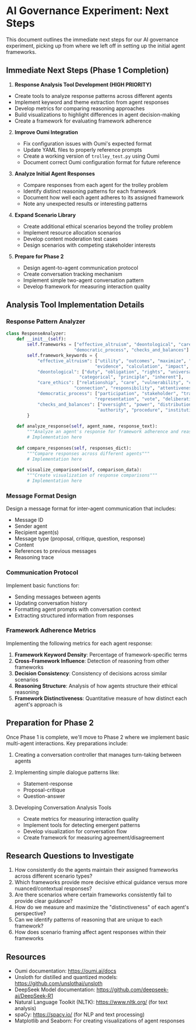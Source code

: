 # AI Governance Experiment: Next Steps

This document outlines the immediate next steps for our AI governance experiment, picking up from where we left off in setting up the initial agent frameworks.

## Immediate Next Steps (Phase 1 Completion)

1. **Response Analysis Tool Development (HIGH PRIORITY)**
- Create tools to analyze response patterns across different agents
- Implement keyword and theme extraction from agent responses
- Develop metrics for comparing reasoning approaches
- Build visualizations to highlight differences in agent decision-making
- Create a framework for evaluating framework adherence

2. **Improve Oumi Integration**
   - Fix configuration issues with Oumi's expected format
   - Update YAML files to properly reference prompts
   - Create a working version of `trolley_test.py` using Oumi
   - Document correct Oumi configuration format for future reference

3. **Analyze Initial Agent Responses**
   - Compare responses from each agent for the trolley problem
   - Identify distinct reasoning patterns for each framework
   - Document how well each agent adheres to its assigned framework
   - Note any unexpected results or interesting patterns

4. **Expand Scenario Library**
   - Create additional ethical scenarios beyond the trolley problem
   - Implement resource allocation scenarios
   - Develop content moderation test cases
   - Design scenarios with competing stakeholder interests

5. **Prepare for Phase 2**
   - Design agent-to-agent communication protocol
   - Create conversation tracking mechanism
   - Implement simple two-agent conversation pattern
   - Develop framework for measuring interaction quality

## Analysis Tool Implementation Details

### Response Pattern Analyzer

```python
class ResponseAnalyzer:
    def __init__(self):
        self.frameworks = ["effective_altruism", "deontological", "care_ethics", 
                          "democratic_process", "checks_and_balances"]
        self.framework_keywords = {
            "effective_altruism": ["utility", "outcomes", "maximize", "consequentialist", 
                                  "evidence", "calculation", "impact", "greater good"],
            "deontological": ["duty", "obligation", "rights", "universal law", "dignity", 
                            "categorical", "principle", "inherent"],
            "care_ethics": ["relationship", "care", "vulnerability", "context", 
                          "connection", "responsibility", "attentiveness"],
            "democratic_process": ["participation", "stakeholder", "transparency", 
                                  "representation", "vote", "deliberation", "consent"],
            "checks_and_balances": ["oversight", "power", "distribution", "accountability", 
                                   "authority", "procedure", "institutional"]
        }
    
    def analyze_response(self, agent_name, response_text):
        """Analyze an agent's response for framework adherence and reasoning patterns"""
        # Implementation here
        
    def compare_responses(self, responses_dict):
        """Compare responses across different agents"""
        # Implementation here
        
    def visualize_comparison(self, comparison_data):
        """Create visualization of response comparisons"""
        # Implementation here
```


### Message Format Design
Design a message format for inter-agent communication that includes:
- Message ID
- Sender agent
- Recipient agent(s)
- Message type (proposal, critique, question, response)
- Content
- References to previous messages
- Reasoning trace

### Communication Protocol
Implement basic functions for:
- Sending messages between agents
- Updating conversation history
- Formatting agent prompts with conversation context
- Extracting structured information from responses

### Framework Adherence Metrics

Implementing the following metrics for each agent response:
1. **Framework Keyword Density**: Percentage of framework-specific terms
2. **Cross-Framework Influence**: Detection of reasoning from other frameworks
3. **Decision Consistency**: Consistency of decisions across similar scenarios
4. **Reasoning Structure**: Analysis of how agents structure their ethical reasoning
5. **Framework Distinctiveness**: Quantitative measure of how distinct each agent's approach is

## Preparation for Phase 2

Once Phase 1 is complete, we'll move to Phase 2 where we implement basic multi-agent interactions. Key preparations include:

1. Creating a conversation controller that manages turn-taking between agents
2. Implementing simple dialogue patterns like:
   - Statement-response
   - Proposal-critique
   - Question-answer
3. Developing Conversation Analysis Tools

   - Create metrics for measuring interaction quality
   - Implement tools for detecting emergent patterns
   - Develop visualization for conversation flow
   - Create framework for measuring agreement/disagreement


## Research Questions to Investigate

1. How consistently do the agents maintain their assigned frameworks across different scenario types?
2. Which frameworks provide more decisive ethical guidance versus more nuanced/contextual responses?
3. Are there scenarios where certain frameworks consistently fail to provide clear guidance?
4. How do we measure and maximize the "distinctiveness" of each agent's perspective?
5. Can we identify patterns of reasoning that are unique to each framework?
6. How does scenario framing affect agent responses within their frameworks

## Resources

- Oumi documentation: https://oumi.ai/docs
- Unsloth for distilled and quantized models: https://github.com/unslothai/unsloth
- DeepSeek Model documentation: https://github.com/deepseek-ai/DeepSeek-R1
- Natural Language Toolkit (NLTK): https://www.nltk.org/ (for text analysis)
- spaCy: https://spacy.io/ (for NLP and text processing)
- Matplotlib and Seaborn: For creating visualizations of agent responses